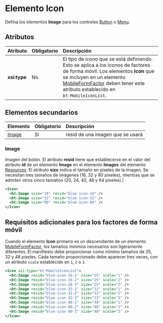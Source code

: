 # <a name="icon-element"></a>Elemento Icon

Defina los elementos **Image** para los controles [Button](control.md#button-control) o [Menu](control.md#menu-dropdown-button-controls).

## <a name="attributes"></a>Atributos

|  Atributo  |  Obligatorio  |  Descripción  |
|:-----|:-----|:-----|
|  **xsi:type**  |  No  | El tipo de icono que se está definiendo. Esto se aplica a los iconos de factores de forma móvil. Los elementos **Icon** que se incluyen en un elemento [MobileFormFactor](mobileformfactor.md) deben tener este atributo establecido en `bt:MobileIconList`. |

## <a name="child-elements"></a>Elementos secundarios

|  Elemento |  Obligatorio  |  Descripción  |
|:-----|:-----|:-----|
|  [Image](#image)        | Sí |   resid de una imagen que se usará         |

### <a name="image"></a>Image

Imagen del botón. El atributo **resid** tiene que establecerse en el valor del atributo **id** de un elemento **Image** en el elemento **Images** del elemento [Resources](resources.md). El atributo **size** indica el tamaño en píxeles de la imagen. Se necesitan tres tamaños de imágenes (16, 32 y 80 píxeles), mientras que se admiten otros cinco tamaños (20, 24, 40, 48 y 64 píxeles).|

```xml
<Icon>
  <bt:Image size="16" resid="blue-icon-16" />
  <bt:Image size="32" resid="blue-icon-32" />
  <bt:Image size="80" resid="blue-icon-80" />
</Icon>
```

## <a name="additional-requirements-for-mobile-form-factors"></a>Requisitos adicionales para los factores de forma móvil

Cuando el elemento **Icon** primario es un descendiente de un elemento [MobileFormFactor](mobileformfactor.md), los tamaños mínimos necesarios son ligeramente diferentes. El manifiesto debe proporcionar como mínimo tamaños de 25, 32 y 48 píxeles. Cada tamaño proporcionado debe aparecer tres veces, con un atributo `scale` establecido en `1`, `2` o `3`.

```xml
<Icon xsi:type="bt:MobileIconList">
  <bt:Image resid="blue-icon-16-1" size="25" scale="1" />
  <bt:Image resid="blue-icon-16-2" size="25" scale="2" />
  <bt:Image resid="blue-icon-16-3" size="25" scale="3" />
  <bt:Image resid="blue-icon-32-1" size="32" scale="1" />
  <bt:Image resid="blue-icon-32-2" size="32" scale="2" />
  <bt:Image resid="blue-icon-32-3" size="32" scale="3" />
  <bt:Image resid="blue-icon-80-1" size="48" scale="1" />
  <bt:Image resid="blue-icon-80-2" size="48" scale="2" />
  <bt:Image resid="blue-icon-80-3" size="48" scale="3" />
</Icon>
```